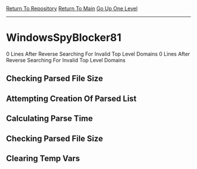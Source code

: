 [Return To Repository](https://github.com/DigitalWarrior/piholeparser/)
[Return To Main](https://github.com/DigitalWarrior/piholeparser/blob/master/RecentRunLogs/Mainlog.md)
[Go Up One Level](https://github.com/DigitalWarrior/piholeparser/blob/master/RecentRunLogs/TopLevelScripts/30-Processing-External-Blacklists.md)
____________________________________
# WindowsSpyBlocker81
0 Lines After Reverse Searching For Invalid Top Level Domains
0 Lines After Reverse Searching For Invalid Top Level Domains
## Checking Parsed File Size
## Attempting Creation Of Parsed List
## Calculating Parse Time
## Checking Parsed File Size
## Clearing Temp Vars
